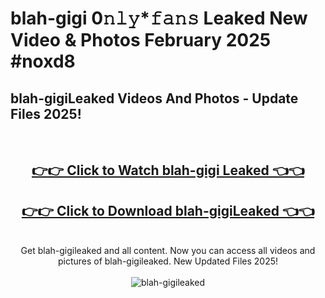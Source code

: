 # blah-gigi 0𝚗𝚕𝚢*𝚏𝚊𝚗𝚜 Leaked New Video & Photos February 2025 #noxd8

<h2>blah-gigiLeaked Videos And Photos - Update Files 2025!</h2>
<br>
<div align="center">
<h2><a href="https://mediaupload.pro?title=blah-gigi&ref=11F" rel="nofollow">👉👉 Click to Watch blah-gigi Leaked 👈👈</a></h2>
<h2><a href="https://mediaupload.pro?title=blah-gigi&ref=11F" rel="nofollow">👉👉 Click to Download blah-gigiLeaked 👈👈</a></h2>
<br>
Get blah-gigileaked and all content. Now you can access all videos and pictures of blah-gigileaked. New Updated Files 2025!
<br>
<br>
<a href="https://mediaupload.pro?title=blah-gigi&ref=11F" rel="nofollow" data-target="animated-image.originalLink"><img src="https://i.ibb.co/Gkj2r4b/banner.png" alt="blah-gigileaked" style="max-width: 100%; display: inline-block;" data-target="animated-image.originalImage"></a>
</div>
<br>

